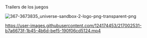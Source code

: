 Trailers de los juegos




![367-3673835_universe-sandbox-2-logo-png-transparent-png](https://user-images.githubusercontent.com/124174453/216996906-cd7d54d1-f6fb-476d-8817-93ac512ff851.png)


https://user-images.githubusercontent.com/124174453/217002531-b7a6673f-1b45-4b6d-bef5-190f06cd5124.mp4

